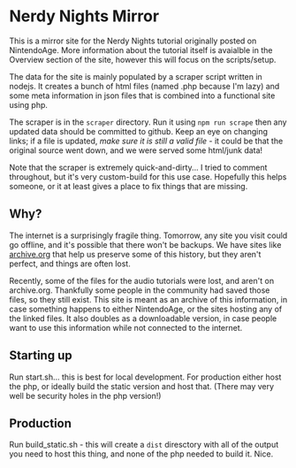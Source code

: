 # Nerdy Nights Mirror

This is a mirror site for the Nerdy Nights tutorial originally posted on NintendoAge. More information about the tutorial
itself is avaialble in the Overview section of the site, however this will focus on the scripts/setup.

The data for the site is mainly populated by a scraper script written in nodejs. It creates a bunch of html files
(named .php because I'm lazy) and some meta information in json files that is combined into a functional site using php.

The scraper is in the `scraper` directory. Run it using `npm run scrape` then any updated data should
be committed to github. Keep an eye on changing links; if a file is updated, _make sure it is still a valid file_ -
it could be that the original source went down, and we were served some html/junk data!

Note that the scraper is extremely quick-and-dirty... I tried to comment throughout, but it's very custom-build for 
this use case. Hopefully this helps someone, or it at least gives a place to fix things that are missing.

## Why?

The internet is a surprisingly fragile thing. Tomorrow, any site you visit could go offline, and it's possible that there
won't be backups. We have sites like <a href="https://web.archive.org">archive.org</a> that help us preserve some of this
history, but they aren't perfect, and things are often lost. 

Recently, some of the files for the audio tutorials were lost, and aren't on archive.org. Thankfully some people in the
community had saved those files, so they still exist. This site is meant as an archive of this information, in case something
happens to either NintendoAge, or the sites hosting any of the linked files. It also doubles as a downloadable version, in
case people want to use this information while not connected to the internet.

## Starting up

Run start.sh... this is best for local development. For production either host the php, or ideally build the static
version and host that. (There may very well be security holes in the php version!)

## Production
 
Run build_static.sh - this will create a `dist` diresctory with all of the output you need to host this thing, and none of
the php needed to build it. Nice.